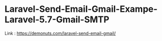 # Laravel-Send-Email-Gmail-Exampe-Laravel-5.7-Gmail-SMTP
Link : https://demonuts.com/laravel-send-email-gmail/
